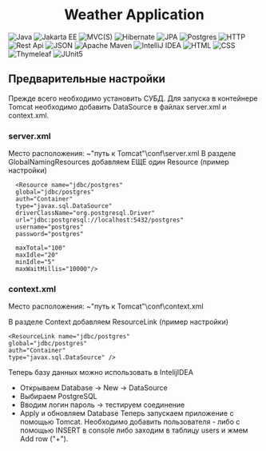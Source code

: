 <h1 align="center">Weather Application</h1>

![Java](https://img.shields.io/badge/java-59666C.svg?style=for-the-badge&logo=openjdk&logoColor=white)
![Jakarta EE](https://img.shields.io/badge/jakarta_ee-59666C?style=for-the-badge&labelColor=white)
![MVC(S)](https://img.shields.io/badge/mvc(s)-59666C?style=for-the-badge&labelColor=white)
![Hibernate](https://img.shields.io/badge/Hibernate-59666C?style=for-the-badge&logo=Hibernate&logoColor=white)
![JPA](https://img.shields.io/badge/jpa-59666C?style=for-the-badge&labelColor=white)
![Postgres](https://img.shields.io/badge/postgres-59666C.svg?style=for-the-badge&logo=postgresql&logoColor=white)
![HTTP](https://img.shields.io/badge/http-59666C?style=for-the-badge&labelColor=white)
![Rest Api](https://img.shields.io/badge/REST%20API-59666C?style=for-the-badge&labelColor=white)
![JSON](https://img.shields.io/badge/json-59666C?style=for-the-badge&labelColor=white)
![Apache Maven](https://img.shields.io/badge/Apache%20Maven-59666C?style=for-the-badge&logo=Apache%20Maven&logoColor=white)
![IntelliJ IDEA](https://img.shields.io/badge/IntelliJIDEA-59666C.svg?style=for-the-badge&logo=intellij-idea&logoColor=white)
![HTML](https://img.shields.io/badge/HTML-59666C?style=for-the-badge&logo=html5&logoColor=white)
![CSS](https://img.shields.io/badge/CSS-59666C?&style=for-the-badge&logo=css3&logoColor=white)
![Thymeleaf](https://img.shields.io/badge/thymeleaf-59666C?style=for-the-badge&logo=thymeleaf)
![JUnit5](https://img.shields.io/badge/junit-59666C?style=for-the-badge&logo=junit5&logoColor=white)





## Предварительные настройки
Прежде всего необходимо установить СУБД.
Для запуска в контейнере Tomcat необходимо добавить DataSource в файлах server.xml и context.xml.

### server.xml
Место расположения: ~"путь к Tomcat"\conf\server.xml
В разделе GlobalNamingResources добавляем ЕЩЕ один Resource (пример настройки)

	  <Resource name="jdbc/postgres" 
      global="jdbc/postgres" 
      auth="Container" 
      type="javax.sql.DataSource" 
      driverClassName="org.postgresql.Driver" 
      url="jdbc:postgresql://localhost:5432/postgres" 
      username="postgres" 
      password="postgres" 
      
      maxTotal="100" 
      maxIdle="20" 
      minIdle="5" 
      maxWaitMillis="10000"/>

### context.xml
Место расположения: ~"путь к Tomcat"\conf\context.xml

В разделе Context добавляем ResourceLink (пример настройки)
```
<ResourceLink name="jdbc/postgres"
global="jdbc/postgres"
auth="Container"
type="javax.sql.DataSource" />
```

Теперь базу данных можно использовать в IntelijIDEA

- Открываем Database -> New -> DataSource
- Выбираем PostgreSQL
- Вводим логин пароль -> тестируем соединение
- Apply и обновляем Database
Теперь запускаем приложение с помощью Tomcat.
Необходимо добавить пользователя - либо с помощью INSERT в console либо заходим в таблицу users и жмем Add row ("+").

